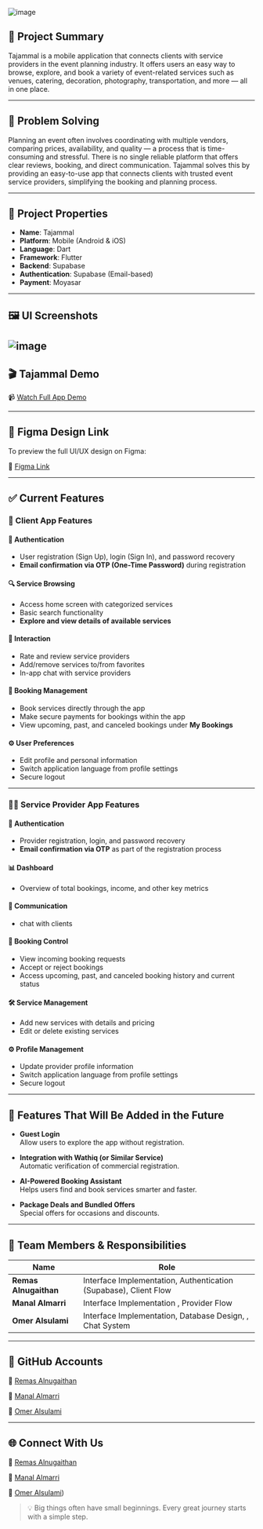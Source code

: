 ![image](https://github.com/user-attachments/assets/a2c7ba25-12d1-4d48-911b-483401ef6af6)

## 📱 Project Summary

Tajammal is a mobile application that connects clients with service providers in the event planning industry. It offers users an easy way to browse, explore, and book a variety of event-related services such as venues, catering, decoration, photography, transportation, and more — all in one place.

---

## 🧠 Problem Solving

Planning an event often involves coordinating with multiple vendors, comparing prices, availability, and quality — a process that is time-consuming and stressful. There is no single reliable platform that offers clear reviews, booking, and direct communication. Tajammal solves this by providing an easy-to-use app that connects clients with trusted event service providers, simplifying the booking and planning process.


---

## 🔧 Project Properties


- **Name**: Tajammal  
- **Platform**: Mobile (Android & iOS)  
- **Language**: Dart  
- **Framework**: Flutter  
- **Backend**: Supabase  
- **Authentication**: Supabase (Email-based)  
- **Payment**: Moyasar  


---

## 🖼️ UI Screenshots
![image](https://github.com/user-attachments/assets/10e7b3c0-91bf-4e39-a9df-a76f0724e455)
---
## 🎬 Tajammal Demo  
📹 [Watch Full App Demo](https://drive.google.com/file/d/1wFifZn86ZZOKNZZbq1iQH9edLBK3Yhc3/view?usp=sharing)

---
## 🎨 Figma Design Link

To preview the full UI/UX design on Figma:

🔗 [Figma Link](https://www.figma.com/design/XTHWAXJspD4tzeVwkfRYKg/Tajammal--UI-Capstone?node-id=0-1&t=wTARUl8aS3ClREpy-1)

---

## ✅ Current Features

### 📱 Client App Features

#### 🔐 Authentication

* User registration (Sign Up), login (Sign In), and password recovery
* **Email confirmation via OTP (One-Time Password)** during registration

#### 🔍 Service Browsing

* Access home screen with categorized services
* Basic search functionality
* **Explore and view details of available services**

#### 💬 Interaction

* Rate and review service providers
* Add/remove services to/from favorites
* In-app chat with service providers

#### 📆 Booking Management

* Book services directly through the app
* Make secure payments for bookings within the app
* View upcoming, past, and canceled bookings under **My Bookings**

#### ⚙️ User Preferences

* Edit profile and personal information
* Switch application language from profile settings
* Secure logout

---

### 🧑‍💼 Service Provider App Features

#### 🔐 Authentication

* Provider registration, login, and password recovery
* **Email confirmation via OTP** as part of the registration process

#### 📊 Dashboard

* Overview of total bookings, income, and other key metrics

#### 💬 Communication

* chat with clients

#### 📆 Booking Control

* View incoming booking requests
* Accept or reject bookings
* Access upcoming, past, and canceled booking history and current status

#### 🛠️ Service Management

* Add new services with details and pricing
* Edit or delete existing services

#### ⚙️ Profile Management

* Update provider profile information
* Switch application language from profile settings
* Secure logout

---
## 🚀 Features That Will Be Added in the Future

- **Guest Login**  
  Allow users to explore the app without registration.

- **Integration with Wathiq (or Similar Service)**  
  Automatic verification of commercial registration.

- **AI-Powered Booking Assistant**  
  Helps users find and book services smarter and faster.

- **Package Deals and Bundled Offers**  
  Special offers for occasions and discounts.
  
---
## 👥 Team Members & Responsibilities

| Name | Role |
|------|------|
| **Remas Alnugaithan** | Interface Implementation, Authentication (Supabase), Client Flow |
| **Manal Almarri** | Interface Implementation , Provider Flow |
| **Omer Alsulami** | Interface Implementation, Database Design, , Chat System |

---

## 🔗 GitHub Accounts


🔗 [Remas Alnugaithan](https://github.com/RemasNg1)

🔗 [Manal Almarri](https://github.com/manaalq)

🔗 [Omer Alsulami](https://github.com/DvOmar76)


---

## 🌐 Connect With Us


🔗 [Remas Alnugaithan](https://bind.link/@remassaleh)

🔗 [Manal Almarri](https://bind.link/@manal-almarri)

🔗 [Omer Alsulami](https://omaralsulami.com))



> 💡 Big things often have small beginnings. Every great journey starts with a simple step.
